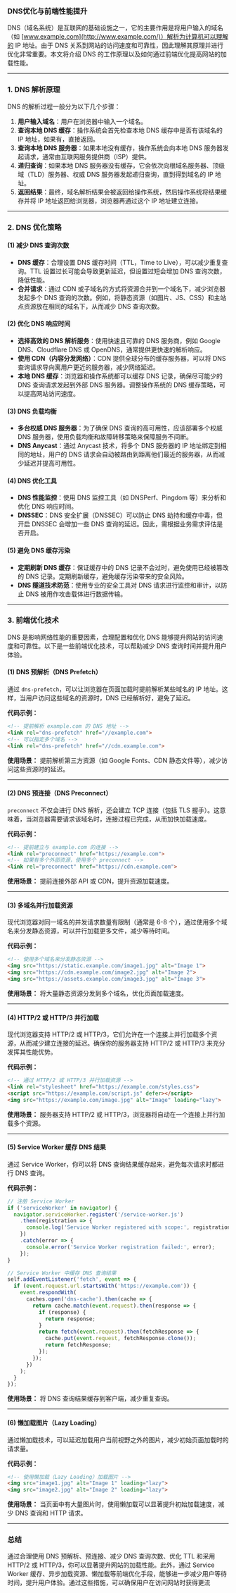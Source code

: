 ### DNS优化与前端性能提升

DNS（域名系统）是互联网的基础设施之一，它的主要作用是将用户输入的域名（如 [www.example.com](http://www.example.com/)）解析为计算机可以理解的 IP 地址。由于 DNS 关系到网站的访问速度和可靠性，因此理解其原理并进行优化非常重要。本文将介绍 DNS 的工作原理以及如何通过前端优化提高网站的加载性能。

---

### 1. **DNS 解析原理**

DNS 的解析过程一般分为以下几个步骤：

1. **用户输入域名**：用户在浏览器中输入一个域名。
2. **查询本地 DNS 缓存**：操作系统会首先检查本地 DNS 缓存中是否有该域名的 IP 地址，如果有，直接返回。
3. **查询本地 DNS 服务器**：如果本地没有缓存，操作系统会向本地 DNS 服务器发起请求，通常由互联网服务提供商（ISP）提供。
4. **递归查询**：如果本地 DNS 服务器没有缓存，它会依次向根域名服务器、顶级域（TLD）服务器、权威 DNS 服务器发起递归查询，直到得到域名的 IP 地址。
5. **返回结果**：最终，域名解析结果会被返回给操作系统，然后操作系统将结果缓存并将 IP 地址返回给浏览器，浏览器再通过这个 IP 地址建立连接。

---

### 2. **DNS 优化策略**

#### (1) **减少 DNS 查询次数**

- **DNS 缓存**：合理设置 DNS 缓存时间（TTL，Time to Live），可以减少重复查询。TTL 设置过长可能会导致更新延迟，但设置过短会增加 DNS 查询次数，降低性能。
- **合并请求**：通过 CDN 或子域名的方式将资源合并到一个域名下，减少浏览器发起多个 DNS 查询的次数。例如，将静态资源（如图片、JS、CSS）和主站点资源放在相同的域名下，从而减少 DNS 查询次数。

#### (2) **优化 DNS 响应时间**

- **选择高效的 DNS 解析服务**：使用快速且可靠的 DNS 服务商，例如 Google DNS、Cloudflare DNS 或 OpenDNS，通常提供更快速的解析响应。
- **使用 CDN（内容分发网络）**：CDN 提供全球分布的缓存服务器，可以将 DNS 查询请求导向离用户更近的服务器，减少网络延迟。
- **本地 DNS 缓存**：浏览器和操作系统都可以缓存 DNS 记录，确保尽可能少的 DNS 查询请求发起到外部 DNS 服务器。调整操作系统的 DNS 缓存策略，可以提高网站访问速度。

#### (3) **DNS 负载均衡**

- **多台权威 DNS 服务器**：为了确保 DNS 查询的高可用性，应该部署多个权威 DNS 服务器，使用负载均衡和故障转移策略来保障服务不间断。
- **DNS Anycast**：通过 Anycast 技术，将多个 DNS 服务器的 IP 地址绑定到相同的地址，用户的 DNS 请求会自动被路由到距离他们最近的服务器，从而减少延迟并提高可用性。

#### (4) **DNS 优化工具**

- **DNS 性能监控**：使用 DNS 监控工具（如 DNSPerf、Pingdom 等）来分析和优化 DNS 响应时间。
- **DNSSEC**：DNS 安全扩展（DNSSEC）可以防止 DNS 劫持和缓存中毒，但开启 DNSSEC 会增加一些 DNS 查询的延迟。因此，需根据业务需求评估是否开启。

#### (5) **避免 DNS 缓存污染**

- **定期刷新 DNS 缓存**：保证缓存中的 DNS 记录不会过时，避免使用已经被篡改的 DNS 记录。定期刷新缓存，避免缓存污染带来的安全风险。
- **DNS 隧道技术防范**：使用专业的安全工具对 DNS 请求进行监控和审计，以防止 DNS 被用作攻击载体进行数据传输。

---

### 3. **前端优化技术**

DNS 是影响网络性能的重要因素，合理配置和优化 DNS 能够提升网站的访问速度和可靠性。以下是一些前端优化技术，可以帮助减少 DNS 查询时间并提升用户体验。

#### (1) **DNS 预解析（DNS Prefetch）**

通过 `dns-prefetch`，可以让浏览器在页面加载时提前解析某些域名的 IP 地址。这样，当用户访问这些域名的资源时，DNS 已经解析好，避免了延迟。

**代码示例：**

```html
<!-- 提前解析 example.com 的 DNS 地址 -->
<link rel="dns-prefetch" href="//example.com">
<!-- 可以指定多个域名 -->
<link rel="dns-prefetch" href="//cdn.example.com">
```

**使用场景：** 提前解析第三方资源（如 Google Fonts、CDN 静态文件等），减少访问这些资源时的延迟。

---

#### (2) **DNS 预连接（DNS Preconnect）**

`preconnect` 不仅会进行 DNS 解析，还会建立 TCP 连接（包括 TLS 握手）。这意味着，当浏览器需要请求该域名时，连接过程已完成，从而加快加载速度。

**代码示例：**

```html
<!-- 提前建立与 example.com 的连接 -->
<link rel="preconnect" href="https://example.com">
<!-- 如果有多个外部资源，使用多个 preconnect -->
<link rel="preconnect" href="https://cdn.example.com">
```

**使用场景：** 提前连接外部 API 或 CDN，提升资源加载速度。

---

#### (3) **多域名并行加载资源**

现代浏览器对同一域名的并发请求数量有限制（通常是 6-8 个），通过使用多个域名来分发静态资源，可以并行加载更多文件，减少等待时间。

**代码示例：**

```html
<!-- 使用多个域名来分发静态资源 -->
<img src="https://static.example.com/image1.jpg" alt="Image 1">
<img src="https://cdn.example.com/image2.jpg" alt="Image 2">
<img src="https://assets.example.com/image3.jpg" alt="Image 3">
```

**使用场景：** 将大量静态资源分发到多个域名，优化页面加载速度。

---

#### (4) **HTTP/2 或 HTTP/3 并行加载**

现代浏览器支持 HTTP/2 或 HTTP/3，它们允许在一个连接上并行加载多个资源，从而减少建立连接的延迟。确保你的服务器支持 HTTP/2 或 HTTP/3 来充分发挥其性能优势。

**代码示例：**

```html
<!-- 通过 HTTP/2 或 HTTP/3 并行加载资源 -->
<link rel="stylesheet" href="https://example.com/styles.css">
<script src="https://example.com/script.js" defer></script>
<img src="https://example.com/image.jpg" alt="Image" loading="lazy">
```

**使用场景：** 服务器支持 HTTP/2 或 HTTP/3，浏览器将自动在一个连接上并行加载多个资源。

---

#### (5) **Service Worker 缓存 DNS 结果**

通过 Service Worker，你可以将 DNS 查询结果缓存起来，避免每次请求时都进行 DNS 查询。

**代码示例：**

```js
// 注册 Service Worker
if ('serviceWorker' in navigator) {
  navigator.serviceWorker.register('/service-worker.js')
    .then(registration => {
      console.log('Service Worker registered with scope:', registration.scope);
    })
    .catch(error => {
      console.error('Service Worker registration failed:', error);
    });
}

// Service Worker 中缓存 DNS 查询结果
self.addEventListener('fetch', event => {
  if (event.request.url.startsWith('https://example.com')) {
    event.respondWith(
      caches.open('dns-cache').then(cache => {
        return cache.match(event.request).then(response => {
          if (response) {
            return response;
          }
          return fetch(event.request).then(fetchResponse => {
            cache.put(event.request, fetchResponse.clone());
            return fetchResponse;
          });
        });
      })
    );
  }
});
```

**使用场景：** 将 DNS 查询结果缓存到客户端，减少重复查询。

---

#### (6) **懒加载图片（Lazy Loading）**

通过懒加载技术，可以延迟加载用户当前视野之外的图片，减少初始页面加载时的请求量。

**代码示例：**

```html
<!-- 使用懒加载（Lazy Loading）加载图片 -->
<img src="image1.jpg" alt="Image 1" loading="lazy">
<img src="image2.jpg" alt="Image 2" loading="lazy">
```

**使用场景：** 当页面中有大量图片时，使用懒加载可以显著提升初始加载速度，减少 DNS 查询和 HTTP 请求。

---

### 总结

通过合理使用 DNS 预解析、预连接、减少 DNS 查询次数、优化 TTL 和采用 HTTP/2 或 HTTP/3，你可以显著提升网站的加载性能。此外，通过 Service Worker 缓存、异步加载资源、懒加载等前端优化手段，能够进一步减少用户等待时间，提升用户体验。通过这些措施，可以确保用户在访问网站时获得更流